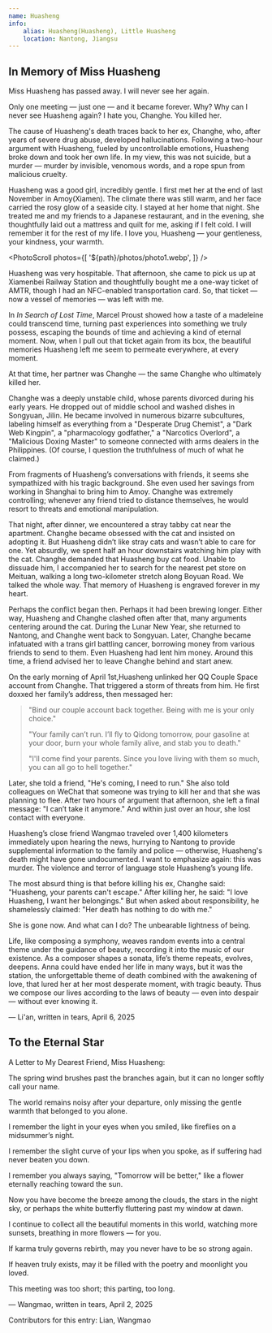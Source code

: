 ```yaml
---
name: Huasheng
info:
    alias: Huasheng(Huasheng), Little Huasheng
    location: Nantong, Jiangsu
---
```


## In Memory of Miss Huasheng

Miss Huasheng has passed away. I will never see her again.

Only one meeting — just one — and it became forever.
Why? Why can I never see Huasheng again? I hate you, Changhe. You killed her.

The cause of Huasheng's death traces back to her ex, Changhe, who, after years of severe drug abuse, developed hallucinations.
Following a two-hour argument with Huasheng, fueled by uncontrollable emotions, Huasheng broke down and took her own life.
In my view, this was not suicide, but a murder — murder by invisible, venomous words, and a rope spun from malicious cruelty.

Huasheng was a good girl, incredibly gentle.
I first met her at the end of last November in Amoy(Xiamen). The climate there was still warm, and her face carried the rosy glow of a seaside city. 
I stayed at her home that night. She treated me and my friends to a Japanese restaurant, and in the evening, she thoughtfully laid out a mattress and quilt for me, asking if I felt cold.
I will remember it for the rest of my life. I love you, Huasheng — your gentleness, your kindness, your warmth.

<PhotoScroll photos={[ '${path}/photos/photo1.webp', ]} />

Huasheng was very hospitable. That afternoon, she came to pick us up at Xiamenbei Railway Station and thoughtfully bought me a one-way ticket of AMTR, though I had an NFC-enabled transportation card.
So, that ticket — now a vessel of memories — was left with me.

In *In Search of Lost Time*, Marcel Proust showed how a taste of a madeleine could transcend time, turning past experiences into something we truly possess, escaping the bounds of time and achieving a kind of eternal moment.
Now, when I pull out that ticket again from its box, the beautiful memories Huasheng left me seem to permeate everywhere, at every moment.

At that time, her partner was Changhe — the same Changhe who ultimately killed her.

Changhe was a deeply unstable child, whose parents divorced during his early years. He dropped out of middle school and washed dishes in Songyuan, Jilin. 
He became involved in numerous bizarre subcultures, labeling himself as everything from a "Desperate Drug Chemist", a "Dark Web Kingpin", a "pharmacology godfather," a "Narcotics Overlord", a "Malicious Doxing Master" to someone connected with arms dealers in the Philippines. 
(Of course, I question the truthfulness of much of what he claimed.)

From fragments of Huasheng’s conversations with friends, it seems she sympathized with his tragic background.
She even used her savings from working in Shanghai to bring him to Amoy.
Changhe was extremely controlling; whenever any friend tried to distance themselves, he would resort to threats and emotional manipulation.

That night, after dinner, we encountered a stray tabby cat near the apartment.
Changhe became obsessed with the cat and insisted on adopting it.
But Huasheng didn’t like stray cats and wasn’t able to care for one.
Yet absurdly, we spent half an hour downstairs watching him play with the cat.
Changhe demanded that Huasheng buy cat food. Unable to dissuade him, I accompanied her to search for the nearest pet store on Meituan, walking a long two-kilometer stretch along Boyuan Road.
We talked the whole way. That memory of Huasheng is engraved forever in my heart.

Perhaps the conflict began then.
Perhaps it had been brewing longer. Either way, Huasheng and Changhe clashed often after that, many arguments centering around the cat.
During the Lunar New Year, she returned to Nantong, and Changhe went back to Songyuan. Later, Changhe became infatuated with a trans girl battling cancer, borrowing money from various friends to send to them. Even Huasheng had lent him money.
Around this time, a friend advised her to leave Changhe behind and start anew.

On the early morning of April 1st,Huasheng unlinked her QQ Couple Space account from Changhe.
That triggered a storm of threats from him. He first doxxed her family’s address, then messaged her:

>"Bind our couple account back together. Being with me is your only choice."
>
>"Your family can’t run. I’ll fly to Qidong tomorrow, pour gasoline at your door, burn your whole family alive, and stab you to death."
>
>"I'll come find your parents. Since you love living with them so much, you can all go to hell together."

Later, she told a friend,
"He's coming, I need to run."
She also told colleagues on WeChat that someone was trying to kill her and that she was planning to flee. 
After two hours of argument that afternoon, she left a final message: "I can’t take it anymore."
And within just over an hour, she lost contact with everyone.

Huasheng’s close friend Wangmao traveled over 1,400 kilometers immediately upon hearing the news, 
hurrying to Nantong to provide supplemental information to the family and police — otherwise, Huasheng's death might have gone undocumented.
I want to emphasize again: this was murder. The violence and terror of language stole Huasheng’s young life.

The most absurd thing is that before killing his ex, Changhe said: "Huasheng, your parents can't escape." After killing her, he said: "I love Huasheng, I want her belongings." But when asked about responsibility, he shamelessly claimed: "Her death has nothing to do with me."

She is gone now. And what can I do?
The unbearable lightness of being.

Life, like composing a symphony, weaves random events into a central theme under the guidance of beauty, recording it into the music of our existence. As a composer shapes a sonata, life’s theme repeats, evolves, deepens. Anna could have ended her life in many ways, but it was the station, the unforgettable theme of death combined with the awakening of love, that lured her at her most desperate moment, with tragic beauty.
Thus we compose our lives according to the laws of beauty — even into despair — without ever knowing it.

— Li'an, written in tears, April 6, 2025

## To the Eternal Star

A Letter to My Dearest Friend, Miss Huasheng:

The spring wind brushes past the branches again,
but it can no longer softly call your name.

The world remains noisy after your departure,
only missing the gentle warmth that belonged to you alone.

I remember the light in your eyes when you smiled,
like fireflies on a midsummer’s night.

I remember the slight curve of your lips when you spoke,
as if suffering had never beaten you down.

I remember you always saying,
"Tomorrow will be better,"
like a flower eternally reaching toward the sun.

Now you have become the breeze among the clouds, the stars in the night sky,
or perhaps the white butterfly fluttering past my window at dawn.

I continue to collect all the beautiful moments in this world,
watching more sunsets, breathing in more flowers — for you.

If karma truly governs rebirth,
may you never have to be so strong again.

If heaven truly exists,
may it be filled with the poetry and moonlight you loved.

This meeting was too short;
this parting, too long.

— Wangmao, written in tears, April 2, 2025

Contributors for this entry: Lian, Wangmao
